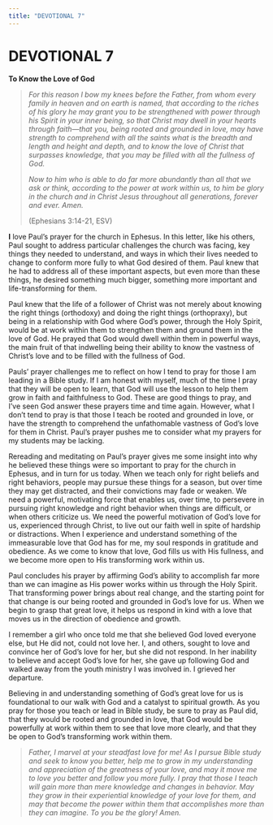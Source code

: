 ```yaml
---
title: "DEVOTIONAL 7"
---
```

# DEVOTIONAL 7

**To Know the Love of God**

> *For this reason I bow my knees before the Father, from whom every
> family in heaven and on earth is named, that according to the riches
> of his glory he may grant you to be strengthened with power through
> his Spirit in your inner being, so that Christ may dwell in your
> hearts through faith—that you, being rooted and grounded in love, may
> have strength to comprehend with all the saints what is the breadth
> and length and height and depth, and to know the love of Christ that
> surpasses knowledge, that you may be filled with all the fullness of
> God.*
>
> *Now to him who is able to do far more abundantly than all that we ask
> or think, according to the power at work within us, to him be glory in
> the church and in Christ Jesus throughout all generations, forever and
> ever. Amen.*
>
> (Ephesians 3:14-21, ESV)

**I** love Paul’s prayer for the church in Ephesus. In this letter, like
his others, Paul sought to address particular challenges the church was
facing, key things they needed to understand, and ways in which their
lives needed to change to conform more fully to what God desired of
them. Paul knew that he had to address all of these important aspects,
but even more than these things, he desired something much bigger,
something more important and life-transforming for them.

Paul knew that the life of a follower of Christ was not merely about
knowing the right things (orthodoxy) and doing the right things
(orthopraxy), but being in a relationship with God where God’s power,
through the Holy Spirit, would be at work within them to strengthen them
and ground them in the love of God. He prayed that God would dwell
within them in powerful ways, the main fruit of that indwelling being
their ability to know the vastness of Christ’s love and to be filled
with the fullness of God.

Pauls’ prayer challenges me to reflect on how I tend to pray for those I
am leading in a Bible study. If I am honest with myself, much of the
time I pray that they will be open to learn, that God will use the
lesson to help them grow in faith and faithfulness to God. These are
good things to pray, and I’ve seen God answer these prayers time and
time again. However, what I don’t tend to pray is that those I teach be
rooted and grounded in love, or have the strength to comprehend the
unfathomable vastness of God’s love for them in Christ. Paul’s prayer
pushes me to consider what my prayers for my students may be lacking.

Rereading and meditating on Paul’s prayer gives me some insight into why
he believed these things were so important to pray for the church in
Ephesus, and in turn for us today. When we teach only for right beliefs
and right behaviors, people may pursue these things for a season, but
over time they may get distracted, and their convictions may fade or
weaken. We need a powerful, motivating force that enables us, over time,
to persevere in pursuing right knowledge and right behavior when things
are difficult, or when others criticize us. We need the powerful
motivation of God’s love for us, experienced through Christ, to live out
our faith well in spite of hardship or distractions. When I experience
and understand something of the immeasurable love that God has for me,
my soul responds in gratitude and obedience. As we come to know that
love, God fills us with His fullness, and we become more open to His
transforming work within us.

Paul concludes his prayer by affirming God’s ability to accomplish far
more than we can imagine as His power works within us through the Holy
Spirit. That transforming power brings about real change, and the
starting point for that change is our being rooted and grounded in God’s
love for us. When we begin to grasp that great love, it helps us respond
in kind with a love that moves us in the direction of obedience and
growth.

I remember a girl who once told me that she believed God loved everyone
else, but He did not, could not love her. I, and others, sought to love
and convince her of God’s love for her, but she did not respond. In her
inability to believe and accept God’s love for her, she gave up
following God and walked away from the youth ministry I was involved in.
I grieved her departure.

Believing in and understanding something of God’s great love for us is
foundational to our walk with God and a catalyst to spiritual growth. As
you pray for those you teach or lead in Bible study, be sure to pray as
Paul did, that they would be rooted and grounded in love, that God would
be powerfully at work within them to see that love more clearly, and
that they be open to God’s transforming work within them.

> *Father, I marvel at your steadfast love for me! As I pursue Bible
> study and seek to know you better, help me to grow in my understanding
> and appreciation of the greatness of your love, and may it move me to
> love you better and follow you more fully. I pray that those I teach
> will gain more than mere knowledge and changes in behavior. May they
> grow in their experiential knowledge of your love for them, and may
> that become the power within them that accomplishes more than they can
> imagine. To you be the glory! Amen.*
